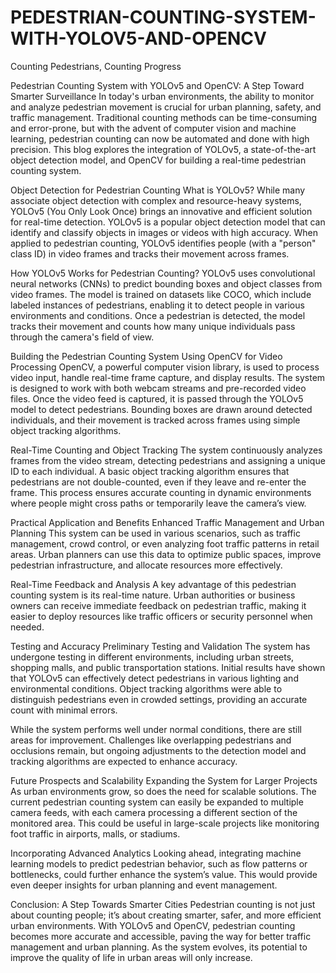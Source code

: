 # PEDESTRIAN-COUNTING-SYSTEM-WITH-YOLOV5-AND-OPENCV
Counting Pedestrians, Counting Progress

Pedestrian Counting System with YOLOv5 and OpenCV: A Step Toward Smarter Surveillance
In today's urban environments, the ability to monitor and analyze pedestrian movement is crucial for urban planning, safety, and traffic management. Traditional counting methods can be time-consuming and error-prone, but with the advent of computer vision and machine learning, pedestrian counting can now be automated and done with high precision. This blog explores the integration of YOLOv5, a state-of-the-art object detection model, and OpenCV for building a real-time pedestrian counting system.

Object Detection for Pedestrian Counting
What is YOLOv5?
While many associate object detection with complex and resource-heavy systems, YOLOv5 (You Only Look Once) brings an innovative and efficient solution for real-time detection. YOLOv5 is a popular object detection model that can identify and classify objects in images or videos with high accuracy. When applied to pedestrian counting, YOLOv5 identifies people (with a "person" class ID) in video frames and tracks their movement across frames.

How YOLOv5 Works for Pedestrian Counting?
YOLOv5 uses convolutional neural networks (CNNs) to predict bounding boxes and object classes from video frames. The model is trained on datasets like COCO, which include labeled instances of pedestrians, enabling it to detect people in various environments and conditions. Once a pedestrian is detected, the model tracks their movement and counts how many unique individuals pass through the camera's field of view.


Building the Pedestrian Counting System
Using OpenCV for Video Processing
OpenCV, a powerful computer vision library, is used to process video input, handle real-time frame capture, and display results. The system is designed to work with both webcam streams and pre-recorded video files. Once the video feed is captured, it is passed through the YOLOv5 model to detect pedestrians. Bounding boxes are drawn around detected individuals, and their movement is tracked across frames using simple object tracking algorithms.

Real-Time Counting and Object Tracking
The system continuously analyzes frames from the video stream, detecting pedestrians and assigning a unique ID to each individual. A basic object tracking algorithm ensures that pedestrians are not double-counted, even if they leave and re-enter the frame. This process ensures accurate counting in dynamic environments where people might cross paths or temporarily leave the camera’s view.


Practical Application and Benefits
Enhanced Traffic Management and Urban Planning
This system can be used in various scenarios, such as traffic management, crowd control, or even analyzing foot traffic patterns in retail areas. Urban planners can use this data to optimize public spaces, improve pedestrian infrastructure, and allocate resources more effectively.

Real-Time Feedback and Analysis
A key advantage of this pedestrian counting system is its real-time nature. Urban authorities or business owners can receive immediate feedback on pedestrian traffic, making it easier to deploy resources like traffic officers or security personnel when needed.



Testing and Accuracy
Preliminary Testing and Validation
The system has undergone testing in different environments, including urban streets, shopping malls, and public transportation stations. Initial results have shown that YOLOv5 can effectively detect pedestrians in various lighting and environmental conditions. Object tracking algorithms were able to distinguish pedestrians even in crowded settings, providing an accurate count with minimal errors.

While the system performs well under normal conditions, there are still areas for improvement. Challenges like overlapping pedestrians and occlusions remain, but ongoing adjustments to the detection model and tracking algorithms are expected to enhance accuracy.




Future Prospects and Scalability
Expanding the System for Larger Projects
As urban environments grow, so does the need for scalable solutions. The current pedestrian counting system can easily be expanded to multiple camera feeds, with each camera processing a different section of the monitored area. This could be useful in large-scale projects like monitoring foot traffic in airports, malls, or stadiums.

Incorporating Advanced Analytics
Looking ahead, integrating machine learning models to predict pedestrian behavior, such as flow patterns or bottlenecks, could further enhance the system’s value. This would provide even deeper insights for urban planning and event management.

Conclusion: A Step Towards Smarter Cities
Pedestrian counting is not just about counting people; it’s about creating smarter, safer, and more efficient urban environments. With YOLOv5 and OpenCV, pedestrian counting becomes more accurate and accessible, paving the way for better traffic management and urban planning. As the system evolves, its potential to improve the quality of life in urban areas will only increase.
